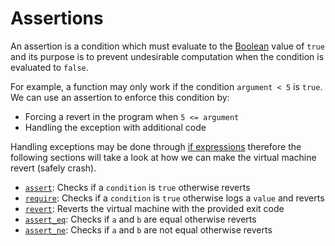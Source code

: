 # Assertions

An assertion is a condition which must evaluate to the [Boolean](../../language/built-ins/boolean.md) value of `true` and its purpose is to prevent undesirable computation when the condition is evaluated to `false`.

For example, a function may only work if the condition `argument < 5` is `true`. We can use an assertion to enforce this condition by:

- Forcing a revert in the program when `5 <= argument`
- Handling the exception with additional code

Handling exceptions may be done through [if expressions](../../language/control-flow/if-expressions.md) therefore the following sections will take a look at how we can make the virtual machine revert (safely crash).

- [`assert`](assert.md): Checks if a `condition` is `true` otherwise reverts
- [`require`](require.md): Checks if a `condition` is `true` otherwise logs a `value` and reverts
- [`revert`](revert.md): Reverts the virtual machine with the provided exit code
- [`assert_eq`](assert-eq.md): Checks if `a` and `b` are equal otherwise reverts
- [`assert_ne`](assert-ne.md): Checks if `a` and `b` are not equal otherwise reverts
